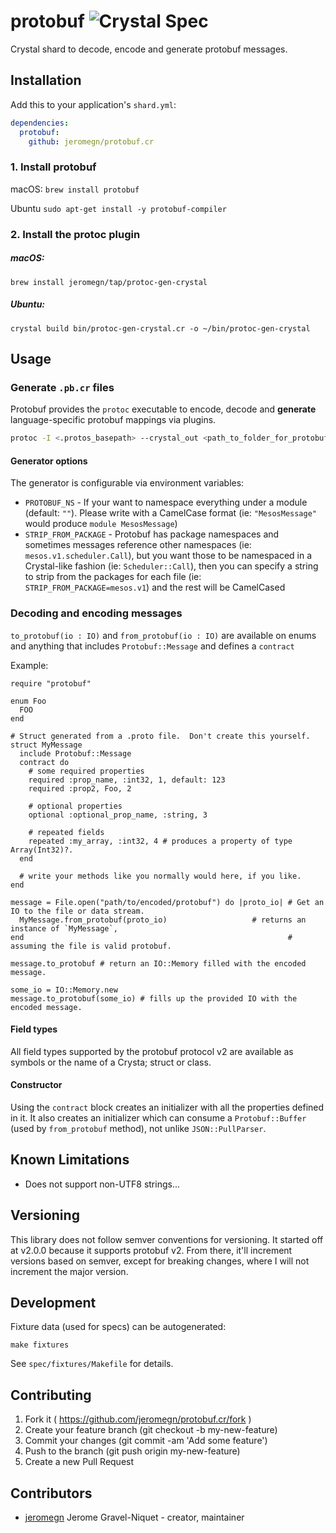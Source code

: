 # protobuf ![Crystal Spec](https://github.com/jeromegn/protobuf.cr/actions/workflows/spec.yml/badge.svg)


Crystal shard to decode, encode and generate protobuf messages.

## Installation

Add this to your application's `shard.yml`:

```yaml
dependencies:
  protobuf:
    github: jeromegn/protobuf.cr
```

### 1. Install protobuf

macOS:
```brew install protobuf```

Ubuntu
```sudo apt-get install -y protobuf-compiler```

### 2. Install the protoc plugin

##### macOS:

```
brew install jeromegn/tap/protoc-gen-crystal
```

##### Ubuntu:

```
crystal build bin/protoc-gen-crystal.cr -o ~/bin/protoc-gen-crystal
```


## Usage

### Generate `.pb.cr` files

Protobuf provides the `protoc` executable to encode, decode and **generate** language-specific protobuf mappings via plugins.

```bash
protoc -I <.protos_basepath> --crystal_out <path_to_folder_for_protobufs> <path_to_{.proto,*.protos}>
```

#### Generator options

The generator is configurable via environment variables:

- `PROTOBUF_NS` - If your want to namespace everything under a module (default: `""`). Please write with a CamelCase format (ie: `"MesosMessage"` would produce `module MesosMessage`)
- `STRIP_FROM_PACKAGE` - Protobuf has package namespaces and sometimes messages reference other namespaces (ie: `mesos.v1.scheduler.Call`), but you want those to be namespaced in a Crystal-like fashion (ie: `Scheduler::Call`), then you can specify a string to strip from the packages for each file (ie: `STRIP_FROM_PACKAGE=mesos.v1`) and the rest will be CamelCased


### Decoding and encoding messages

`to_protobuf(io : IO)` and `from_protobuf(io : IO)` are available on enums and anything that includes `Protobuf::Message` and defines a `contract`

Example:

```crystal
require "protobuf"

enum Foo
  FOO
end

# Struct generated from a .proto file.  Don't create this yourself.
struct MyMessage
  include Protobuf::Message
  contract do
    # some required properties
    required :prop_name, :int32, 1, default: 123
    required :prop2, Foo, 2

    # optional properties
    optional :optional_prop_name, :string, 3

    # repeated fields
    repeated :my_array, :int32, 4 # produces a property of type Array(Int32)?.
  end

  # write your methods like you normally would here, if you like.
end

message = File.open("path/to/encoded/protobuf") do |proto_io| # Get an IO to the file or data stream.
  MyMessage.from_protobuf(proto_io) 			      # returns an instance of `MyMessage`,
end                                                           # assuming the file is valid protobuf.

message.to_protobuf # return an IO::Memory filled with the encoded message.

some_io = IO::Memory.new
message.to_protobuf(some_io) # fills up the provided IO with the encoded message.
```

#### Field types

All field types supported by the protobuf protocol v2 are available as symbols or the name of a Crysta; struct or class.

#### Constructor

Using the `contract` block creates an initializer with all the properties defined in it. It also creates an initializer which can consume a `Protobuf::Buffer` (used by `from_protobuf` method), not unlike `JSON::PullParser`.

## Known Limitations

- Does not support non-UTF8 strings...

## Versioning

This library does not follow semver conventions for versioning. It started off at v2.0.0 because it supports protobuf v2. From there, it'll increment versions based on semver, except for breaking changes, where I will not increment the major version.

## Development

Fixture data (used for specs) can be autogenerated:

	make fixtures

See `spec/fixtures/Makefile` for details.

## Contributing

1. Fork it ( https://github.com/jeromegn/protobuf.cr/fork )
2. Create your feature branch (git checkout -b my-new-feature)
3. Commit your changes (git commit -am 'Add some feature')
4. Push to the branch (git push origin my-new-feature)
5. Create a new Pull Request

## Contributors

- [jeromegn](https://github.com/jeromegn) Jerome Gravel-Niquet - creator, maintainer
